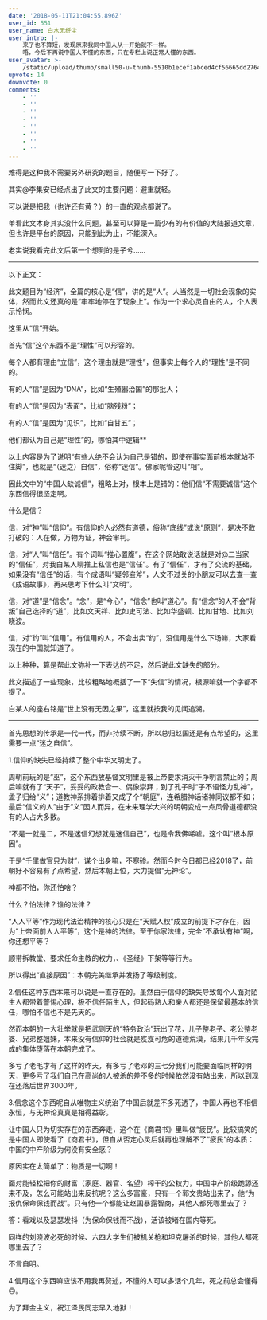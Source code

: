 ```yaml
---
date: '2018-05-11T21:04:55.896Z'
user_id: 551
user_name: 白水无纤尘
user_intro: |-
    来了也不算短，发现原来我同中国人从一开始就不一样。
    唔，今后不再说中国人不懂的东西，只在专栏上说正常人懂的东西。
user_avatar: >-
    /static/upload/thumb/small50-u-thumb-5510b1ecef1abced4cf56665dd276431cda38d3799a.png
upvote: 14
downvote: 0
comments:
    - ''
    - ''
    - ''
    - ''
    - ''
    - ''
    - ''
    - ''
---
```


难得是这种我不需要另外研究的题目，随便写一下好了。

其实@李集安已经点出了此文的主要问题：避重就轻。

可以说是把我（也许还有黄？）的一直的观点都说了。

单看此文本身其实没什么问题，甚至可以算是一篇少有的有价值的大陆报道文章，但也许是平台的原因，只能到此为止，不能深入。

老实说我看完此文后第一个想到的是子兮……

---

以下正文：  

此文题目为“经济”，全篇的核心是“信”，讲的是“人”。人当然是一切社会现象的实体，然而此文还真的是“牢牢地停在了现象上”。作为一个求心灵自由的人，个人表示怜悯。

这里从“信”开始。

首先“信”这个东西不是“理性”可以形容的。

每个人都有理由“立信”，这个理由就是“理性”，但事实上每个人的“理性”是不同的。

有的人“信”是因为“DNA”，比如“生殖器治国”的那批人；

有的人“信”是因为“表面”，比如“脑残粉”；

有的人“信”是因为“见识”，比如“自甘五”；

他们都认为自己是“理性”的，哪怕其中逻辑\*\*

以上内容是为了说明“有些人绝不会认为自己是错的，即使在事实面前根本就站不住脚”，也就是“（迷之）自信”，俗称“迷信”。佛家呢管这叫“相”。

因此文中的“中国人缺诚信”，粗略上对，根本上是错的：他们信“不需要诚信”这个东西信得很坚定啊。

什么是信？

信，对“神”叫“信仰”。有信仰的人必然有道德，俗称“底线”或说“原则”，是决不敢打破的：人在做，万物为证，神会审判。

信，对“人”叫“信任”。有个词叫“推心置腹”，在这个网站敢说话就是对@二当家的“信任”，对我白某人聊推上私信也是“信任”。有了“信任”，才有了交流的基础，如果没有“信任”的话，有个成语叫“疑邻盗斧”，人文不过关的小朋友可以去查一查《成语故事》，再来思考下什么叫“文明”。

信，对“道”是“信念”。“念”，是“今心”，“信念”也叫“道心”。有“信念”的人不会“背叛”自己选择的“道”，比如文天祥、比如史可法、比如华盛顿、比如甘地、比如刘晓波。

信，对“约”叫“信用”。有信用的人，不会出卖“约”，没信用是什么下场嘛，大家看现在的中国就知道了。

以上种种，算是帮此文弥补一下表达的不足，然后说此文缺失的部分。

此文描述了一些现象，比较粗略地概括了一下“失信”的情况，根源嘛就一个字都不提了。

白某人的座右铭是“世上没有无因之果”，这里就按我的见闻追溯。

---

首先思想的传承是一代一代，而非持续不断。所以总归赵国还是有点希望的，这里需要一点“迷之自信”。

1.信仰的缺失已经持续了整个中华文明史了。  

周朝前玩的是“巫”，这个东西放基督文明里是被上帝要求消灭干净明言禁止的；周后嘛就有了“天子”，妥妥的政教合一、偶像崇拜；到了孔子时“子不语怪力乱神”，孟子归给“义”；道教神系排着排着又成了个“朝庭”，连希腊神话诸神同议都不如；最后“信义的人”由于“义”因人而异，在未来理学大兴的明朝变成一点风骨道德都没有的人占大多数。

“不是一就是二，不是迷信幻想就是迷信自己”，也是令我佛唏嘘。这个叫“根本原因”。

于是“千里做官只为财”，谋个出身嘛，不寒碜。然而今时今日都已经2018了，前朝好不容易有了点希望，然后本朝上位，大力提倡“无神论”。

神都不怕，你还怕啥？

什么？怕法律？谁的法律？

“人人平等”作为现代法治精神的核心只是在“天赋人权”成立的前提下才存在，因为“上帝面前人人平等”，这个是神的法律。至于你家法律，完全“不承认有神”啊，你还想平等？

顺带拆教堂、要求任命主教的权力，、《圣经》下架等等行为。

所以得出“直接原因”：本朝完美继承并发扬了等级制度。

  

2.信任这种东西本来可以说是一直存在的。虽然由于信仰的缺失导致每个人面对陌生人都带着警惕心理，极不信任陌生人，但起码熟人和亲人都还是保留最基本的信任，哪怕不信也不是先天的。

然而本朝的一大壮举就是把武则天的“特务政治”玩出了花，儿子整老子、老公整老婆、兄弟整姐妹，本来没有信仰的社会就是岌岌可危的道德荒漠，结果几千年没完成的集体堕落在本朝完成了。

多亏了老毛才有了这样的昨天，有多亏了老邓的三七分我们可能要面临同样的明天，更多亏了我们自己在高尚的人被杀的差不多的时候依然没有站出来，所以到现在还落后世界3000年。

  

3.信念这个东西呢自从唯物主义统治了中国后就差不多死透了，中国人再也不相信永恒，与无神论真真是相得益彰。

让中国人只为切实存在的东西奔走，这个在《商君书》里叫做“疲民”。比较搞笑的是中国人即使看了《商君书》，但自从否定心灵后就再也理解不了“疲民”的本质：中国的中产阶级为何没有安全感？

原因实在太简单了：物质是一切啊！

面对能轻松把你的财富（家庭、器官、名望）榨干的公权力，中国中产阶级跪舔还来不及，怎么可能站出来反抗呢？这么多富豪，只有一个郭文贵站出来了，他“为报仇保命保钱而战”。只有他一个都能让赵国暴露智商，其他人都死哪里去了？

答：看戏以及瑟瑟发抖（为保命保钱而不战），活该被堵在国内等死。

同样的刘晓波必死的时候、六四大学生们被机关枪和坦克屠杀的时候，其他人都死哪里去了？

不言自明。

  

4.信用这个东西嘛应该不用我再赘述，不懂的人可以多活个几年，死之前总会懂得🙃。

为了拜金主义，祝江泽民同志早入地狱！
